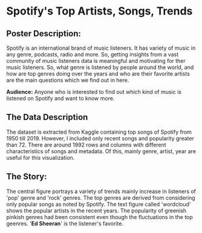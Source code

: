# Spotify's Top Artists, Songs, Trends

## Poster Description:

Spotify is an international brand of music listeners. It has variety of music in any genre, podcasts, radio and more. So, getting insights
from a vast community of music listeners data is meaningful and motivating for ther music listeners. So, what genre is listened by people
around the world, and how are top genres doing over the years and who are their favorite artists are the main questions which we find out in here.

**Audience:** Anyone who is interested to find out which kind of music is listened on Spotify and want to know more.

## The Data Description
The dataset is extracted from
Kaggle containing top songs
of Spotify from 1950 till 2019.
However, I included only recent
songs and popularity greater
than 72. There are around 1992
rows and columns with
different characteristics of
songs and metadata. Of this,
mainly genre, artist, year are
useful for this visualization.

## The Story:
The central figure portrays a variety of trends mainly increase in listeners of 'pop' genre and 'rock' genres. The top genres are derived from considering only popular songs as noted by Spotify. The text figure called 'wordcloud' shows the popular artists in the recent years. The popularity of greenish pinkish genres had been consistent even though the fluctuations in the top geenres. '**Ed Sheeran**' is the listener's favorite.

